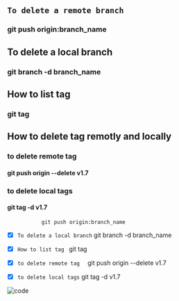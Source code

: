 ## `To delete a remote branch `
### git push origin:branch_name

## To delete a local branch 
### git branch -d branch_name




## How to list tag 
### git tag

## How to delete tag remotly and locally 
### to delete remote tag 
#### git push origin --delete v1.7
### to delete local tags
#### git tag -d v1.7





               git push origin:branch_name  
- [x] `To delete a local branch`                 git branch -d branch_name
- [x] `How to list tag `                         git tag
- [x] `to delete remote tag  `                   git push origin --delete v1.7
- [x] `to delete local tags`                     git tag -d v1.7














![code](https://user-images.githubusercontent.com/92618945/191276407-50240761-3d34-4fcb-bfd8-fc86f1a0f861.png)
